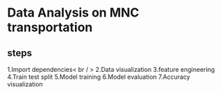 # Data Analysis on MNC transportation

## steps 
1.Import dependencies< br / >
2.Data visualization
3.feature engineering
4.Train test split
5.Model training
6.Model evaluation
7.Accuracy visualization
